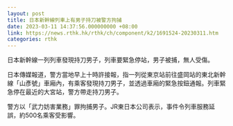 ```yaml
---
layout: post
title: 日本新幹線列車上有男子持刀被警方拘捕　
date: 2023-03-11 14:37:56.000000000 +08:00
link: https://news.rthk.hk/rthk/ch/component/k2/1691524-20230311.htm
categories: rthk
---
```


日本新幹線一列列車發現持刀男子，列車要緊急停站，男子被捕，無人受傷。

日本傳媒報道，警方當地早上十時許接報，指一列從東京站前往盛岡站的東北新幹線「山彥號」車廂內，有乘客發現持刀男子，並透過車廂的緊急按鈕通報。列車緊急停在最近的大宮站，警方帶走持刀男子。

警方以「武力妨害業務」罪拘捕男子。JR東日本公司表示，事件令列車服務延誤，約500名乘客受影響。
